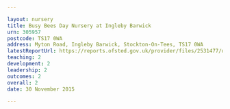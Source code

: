 ```yaml
---

layout: nursery
title: Busy Bees Day Nursery at Ingleby Barwick
urn: 305957
postcode: TS17 0WA
address: Myton Road, Ingleby Barwick, Stockton-On-Tees, TS17 0WA
latestReportUrl: https://reports.ofsted.gov.uk/provider/files/2531477/urn/305957.pdf
teaching: 2
development: 2
leadership: 2
outcomes: 2
overall: 2
date: 30 November 2015

---
```

